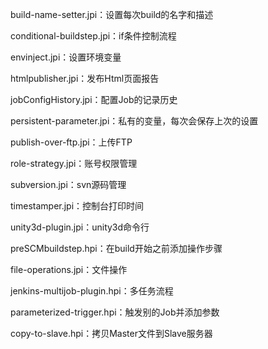 build-name-setter.jpi：设置每次build的名字和描述

conditional-buildstep.jpi：if条件控制流程

envinject.jpi：设置环境变量

htmlpublisher.jpi：发布Html页面报告

jobConfigHistory.jpi：配置Job的记录历史

persistent-parameter.jpi：私有的变量，每次会保存上次的设置

publish-over-ftp.jpi：上传FTP

role-strategy.jpi：账号权限管理

subversion.jpi：svn源码管理

timestamper.jpi：控制台打印时间

unity3d-plugin.jpi：unity3d命令行

preSCMbuildstep.hpi：在build开始之前添加操作步骤

file-operations.jpi：文件操作

jenkins-multijob-plugin.hpi：多任务流程

parameterized-trigger.hpi：触发别的Job并添加参数

copy-to-slave.hpi：拷贝Master文件到Slave服务器